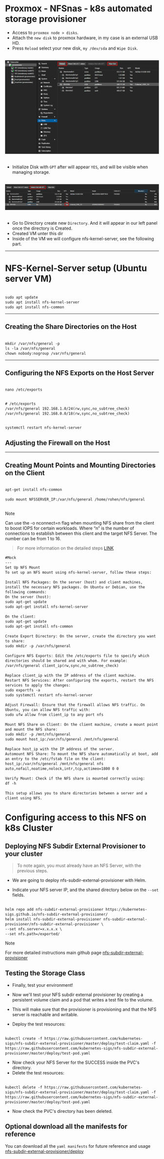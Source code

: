 # Proxmox - NFSnas - k8s automated storage provisioner

- Access to `proxmox node > disks`.
- Attach the `new disk` to proxmox hardware, in my case is an external USB HD.
- Press `Reload` select your new disk, `my /dev/sda` and `Wipe Disk`.

<br>


<div align="center">
  <img src="assets/img.png">
</div>

<br>

- Initialize Disk with `GPT` after will appear `YES`, and will be visible when managing storage.

<br>

<div align="center">
  <img src="assets/img_1.png">
</div>

<br>


- Go to Directory create new `Directory`. And it will appear in our left panel once the directory is Created.
- Created VM unter this dir
- Inside of the VM we will configure nfs-kernel-server, see the following part.
___
# NFS-Kernel-Server setup (Ubuntu server VM)

```shell

sudo apt update
sudo apt install nfs-kernel-server
sudo apt install nfs-common
```
___
## Creating the Share Directories on the Host

```shell

mkdir /var/nfs/general -p
ls -la /var/nfs/general
chown nobody:nogroup /var/nfs/general

```
___
## Configuring the NFS Exports on the Host Server

```shell

nano /etc/exports
```

```shell

# /etc/exports
/var/nfs/general 192.168.1.0/24(rw,sync,no_subtree_check)
/var/nfs/general 192.168.0.0/18(rw,sync,no_subtree_check)
```

```shell

systemctl restart nfs-kernel-server
```

## Adjusting the Firewall on the Host

___

## Creating Mount Points and Mounting Directories on the Client

```shell

apt-get install nfs-common

sudo mount NFSSERVER_IP:/var/nfs/general /home/rohen/nfs/general


```

>[!Note]
> Can use the -o nconnect=n flag when mounting NFS share from the client to boost IOPS for certain workloads. Where “n” is the number of connections to establish between this client and the target NFS Server. The number can be from 1 to 16.

> For more information on the detailed steps [LINK](https://www.digitalocean.com/community/tutorials/how-to-set-up-an-nfs-mount-on-ubuntu-20-04)

```shell
#Mock
---
Set Up NFS Mount
To set up an NFS mount using nfs-kernel-server, follow these steps:

Install NFS Packages: On the server (host) and client machines, install the necessary NFS packages. On Ubuntu or Debian, use the following commands:
On the server (host):
sudo apt-get update
sudo apt-get install nfs-kernel-server

On the client:
sudo apt-get update
sudo apt-get install nfs-common

Create Export Directory: On the server, create the directory you want to share:
sudo mkdir -p /var/nfs/general

Configure NFS Exports: Edit the /etc/exports file to specify which directories should be shared and with whom. For example:
/var/nfs/general client_ip(rw,sync,no_subtree_check)

Replace client_ip with the IP address of the client machine.
Restart NFS Services: After configuring the exports, restart the NFS services to apply the changes:
sudo exportfs -a
sudo systemctl restart nfs-kernel-server

Adjust Firewall: Ensure that the firewall allows NFS traffic. On Ubuntu, you can allow NFS traffic with:
sudo ufw allow from client_ip to any port nfs

Mount NFS Share on Client: On the client machine, create a mount point and mount the NFS share:
sudo mkdir -p /mnt/nfs/general
sudo mount host_ip:/var/nfs/general /mnt/nfs/general

Replace host_ip with the IP address of the server.
Automount NFS Share: To mount the NFS share automatically at boot, add an entry to the /etc/fstab file on the client:
host_ip:/var/nfs/general /mnt/nfs/general nfs auto,nofail,noatime,nolock,intr,tcp,actimeo=1800 0 0

Verify Mount: Check if the NFS share is mounted correctly using:
df -h

This setup allows you to share directories between a server and a client using NFS.

```

# Configuring access to this NFS on k8s Cluster

## Deploying NFS Subdir External Provisioner to your cluster

> To note again, you must already have an NFS Server, with the previous steps.

- We are going to deploy nfs-subdir-external-provisioner with Helm.

- Indicate your NFS server IP, and the shared directory below on the `--set` fields.

```shell

helm repo add nfs-subdir-external-provisioner https://kubernetes-sigs.github.io/nfs-subdir-external-provisioner/
helm install nfs-subdir-external-provisioner nfs-subdir-external-provisioner/nfs-subdir-external-provisioner \
--set nfs.server=x.x.x.x \
--set nfs.path=/exported/
```

>[!Note]
> For more detailed instructions main github page [nfs-subdir-external-provisioner](https://github.com/kubernetes-sigs/nfs-subdir-external-provisioner/tree/master?tab=readme-ov-file#kubernetes-nfs-subdir-external-provisioner)

## Testing the Storage Class

- Finally, test your environment! 
- Now we'll test your NFS subdir external provisioner by creating a persistent volume claim and a pod that writes a test file to the volume. 
- This will make sure that the provisioner is provisioning and that the NFS server is reachable and writable.

- Deploy the test resources:
```shell

kubectl create -f https://raw.githubusercontent.com/kubernetes-sigs/nfs-subdir-external-provisioner/master/deploy/test-claim.yaml -f https://raw.githubusercontent.com/kubernetes-sigs/nfs-subdir-external-provisioner/master/deploy/test-pod.yaml
```

- Now check your NFS Server for the SUCCESS inside the PVC's directory.
- Delete the test resources: 

```shell

kubectl delete -f https://raw.githubusercontent.com/kubernetes-sigs/nfs-subdir-external-provisioner/master/deploy/test-claim.yaml -f https://raw.githubusercontent.com/kubernetes-sigs/nfs-subdir-external-provisioner/master/deploy/test-pod.yaml
```

- Now check the PVC's directory has been deleted.

## Optional download all the manifests for reference

You can download all the `yaml manifests` for future reference and usage [nfs-subdir-external-provisioner/deploy](https://github.com/kubernetes-sigs/nfs-subdir-external-provisioner/tree/master/deploy)

